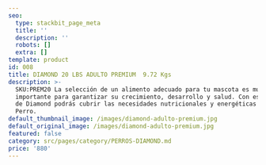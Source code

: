 ```yaml
---
seo:
  type: stackbit_page_meta
  title: ''
  description: ''
  robots: []
  extra: []
template: product
id: 008
title: DIAMOND 20 LBS ADULTO PREMIUM  9.72 Kgs
description: >-
  SKU:PREM20 La selección de un alimento adecuado para tu mascota es muy
  importante para garantizar su crecimiento, desarrollo y salud. Con esta opción
  de Diamond podrás cubrir las necesidades nutricionales y energéticas de tu
  Perro.
default_thumbnail_image: /images/diamond-adulto-premium.jpg
default_original_image: /images/diamond-adulto-premium.jpg
featured: false
category: src/pages/category/PERROS-DIAMOND.md
price: '880'
---
```

